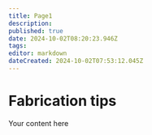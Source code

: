 ```yaml
---
title: Page1
description: 
published: true
date: 2024-10-02T08:20:23.946Z
tags: 
editor: markdown
dateCreated: 2024-10-02T07:53:12.045Z
---
```


# Fabrication tips
Your content here